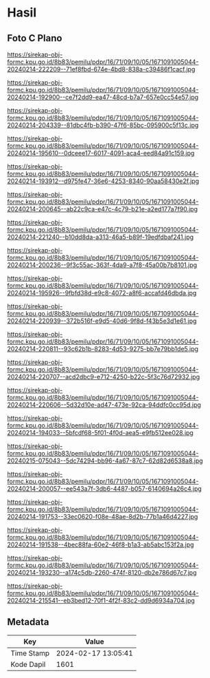 # Hasil

## Foto C Plano

https://sirekap-obj-formc.kpu.go.id/8b83/pemilu/pdpr/16/71/09/10/05/1671091005044-20240214-222209--71ef8fbd-674e-4bd8-838a-c39486f1cacf.jpg

https://sirekap-obj-formc.kpu.go.id/8b83/pemilu/pdpr/16/71/09/10/05/1671091005044-20240214-192900--ce7f2dd9-ea47-48cd-b7a7-657e0cc54e57.jpg

https://sirekap-obj-formc.kpu.go.id/8b83/pemilu/pdpr/16/71/09/10/05/1671091005044-20240214-204339--81dbc4fb-b390-47f6-85bc-095900c5f13c.jpg

https://sirekap-obj-formc.kpu.go.id/8b83/pemilu/pdpr/16/71/09/10/05/1671091005044-20240214-195610--0dceee17-6017-4091-aca4-eed84a91c159.jpg

https://sirekap-obj-formc.kpu.go.id/8b83/pemilu/pdpr/16/71/09/10/05/1671091005044-20240214-193912--d975fe47-36e6-4253-8340-90aa58430e2f.jpg

https://sirekap-obj-formc.kpu.go.id/8b83/pemilu/pdpr/16/71/09/10/05/1671091005044-20240214-200645--ab22c9ca-e47c-4c79-b21e-a2ed177a7f90.jpg

https://sirekap-obj-formc.kpu.go.id/8b83/pemilu/pdpr/16/71/09/10/05/1671091005044-20240214-221240--b10dd8da-a313-46a5-b89f-19edfdbaf241.jpg

https://sirekap-obj-formc.kpu.go.id/8b83/pemilu/pdpr/16/71/09/10/05/1671091005044-20240214-200236--9f3c55ac-363f-4da9-a7f8-45a00b7b8101.jpg

https://sirekap-obj-formc.kpu.go.id/8b83/pemilu/pdpr/16/71/09/10/05/1671091005044-20240214-195926--9fbfd38d-e9c8-4072-a8f6-accafd46dbda.jpg

https://sirekap-obj-formc.kpu.go.id/8b83/pemilu/pdpr/16/71/09/10/05/1671091005044-20240214-220939--372b516f-e9d5-40d6-9f8d-f43b5e3d1e61.jpg

https://sirekap-obj-formc.kpu.go.id/8b83/pemilu/pdpr/16/71/09/10/05/1671091005044-20240214-220811--93c62b1b-8283-4d53-9275-bb7e79bb1de5.jpg

https://sirekap-obj-formc.kpu.go.id/8b83/pemilu/pdpr/16/71/09/10/05/1671091005044-20240214-220707--acd2dbc9-e712-4250-b22c-5f3c76d72932.jpg

https://sirekap-obj-formc.kpu.go.id/8b83/pemilu/pdpr/16/71/09/10/05/1671091005044-20240214-220606--5d32d10e-ad47-473e-92ca-94ddfc0cc95d.jpg

https://sirekap-obj-formc.kpu.go.id/8b83/pemilu/pdpr/16/71/09/10/05/1671091005044-20240214-194033--5bfcdf68-5f01-4f0d-aea5-e9fb512ee028.jpg

https://sirekap-obj-formc.kpu.go.id/8b83/pemilu/pdpr/16/71/09/10/05/1671091005044-20240215-075043--5dc74294-bb96-4a67-87c7-62d82d6538a8.jpg

https://sirekap-obj-formc.kpu.go.id/8b83/pemilu/pdpr/16/71/09/10/05/1671091005044-20240214-200057--ee543a7f-3db6-4487-b057-6140694a26c4.jpg

https://sirekap-obj-formc.kpu.go.id/8b83/pemilu/pdpr/16/71/09/10/05/1671091005044-20240214-191753--33ec0620-f08e-48ae-8d2b-77b1a46d4227.jpg

https://sirekap-obj-formc.kpu.go.id/8b83/pemilu/pdpr/16/71/09/10/05/1671091005044-20240214-191538--4bec88fa-60e2-46f8-b1a3-ab5abc153f2a.jpg

https://sirekap-obj-formc.kpu.go.id/8b83/pemilu/pdpr/16/71/09/10/05/1671091005044-20240214-193230--a174c5db-2260-474f-8120-db2e786d67c7.jpg

https://sirekap-obj-formc.kpu.go.id/8b83/pemilu/pdpr/16/71/09/10/05/1671091005044-20240214-215541--eb3bed12-70f1-4f2f-83c2-dd9d6934a704.jpg


## Metadata

| Key        | Value               |
| ---------- | ------------------- |
| Time Stamp | 2024-02-17 13:05:41 |
| Kode Dapil | 1601                |




